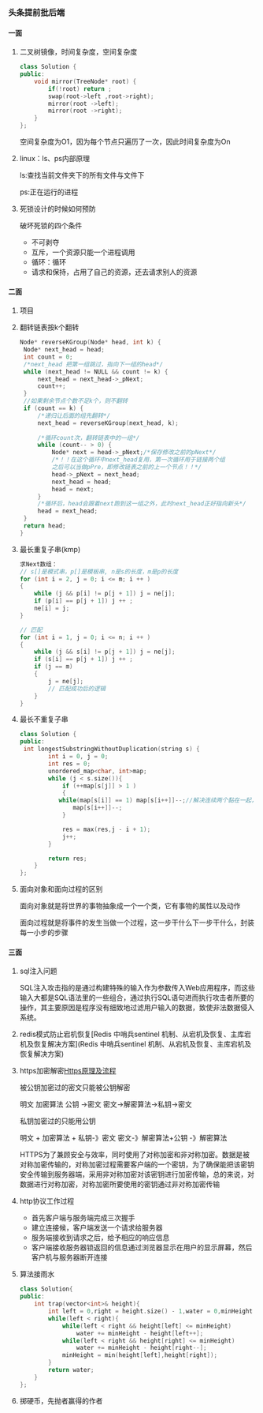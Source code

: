 ### 头条提前批后端

#### 一面

1. 二叉树镜像，时间复杂度，空间复杂度

   ~~~cpp
   class Solution {
   public:
       void mirror(TreeNode* root) {
           if(!root) return ;
           swap(root->left ,root->right);
           mirror(root ->left);
           mirror(root ->right);
       }
   };
   ~~~

   空间复杂度为O1，因为每个节点只遍历了一次，因此时间复杂度为On

2. linux：ls、ps内部原理

   ls:查找当前文件夹下的所有文件与文件下

   ps:正在运行的进程

3. 死锁设计的时候如何预防

   破坏死锁的四个条件

   - 不可剥夺
   - 互斥，一个资源只能一个进程调用
   - 循环：循环
   - 请求和保持，占用了自己的资源，还去请求别人的资源

#### 二面

1. 项目

2. 翻转链表按k个翻转

   ~~~cpp
   Node* reverseKGroup(Node* head, int k) {
   	Node* next_head = head;
   	int count = 0;
   	/*next_head 把第一组跳过，指向下一组的head*/
   	while (next_head != NULL && count != k) {
   		next_head = next_head->_pNext;
   		count++;
   	}
   	//如果剩余节点个数不足k个，则不翻转
   	if (count == k) {
   		/*递归让后面的组先翻转*/
   		next_head = reverseKGroup(next_head, k);
    
   		/*循环count次，翻转链表中的一组*/
   		while (count-- > 0) { 
   			Node* next = head->_pNext;/*保存修改之前的pNext*/
   			/*！！在这个循环中next_head复用，第一次循环用于链接两个组
   			之后可以当做pPre，即修改链表之前的上一个节点！！*/
   			head->_pNext = next_head;
   			next_head = head;
   			head = next;
   		}
   		/*循环后，head会跟着next跑到这一组之外，此时next_head正好指向新头*/
   		head = next_head;
   	}
   	return head;
   }
   
   ~~~

3. 最长重复子串(kmp)

   ~~~cpp
   求Next数组：
   // s[]是模式串，p[]是模板串, n是s的长度，m是p的长度
   for (int i = 2, j = 0; i <= m; i ++ )
   {
       while (j && p[i] != p[j + 1]) j = ne[j];
       if (p[i] == p[j + 1]) j ++ ;
       ne[i] = j;
   }
   
   // 匹配
   for (int i = 1, j = 0; i <= n; i ++ )
   {
       while (j && s[i] != p[j + 1]) j = ne[j];
       if (s[i] == p[j + 1]) j ++ ;
       if (j == m)
       {
           j = ne[j];
           // 匹配成功后的逻辑
       }
   }
   ~~~

4. 最长不重复子串

   ~~~cpp
   class Solution {
   public:
    int longestSubstringWithoutDuplication(string s) {
           int i = 0, j = 0;
           int res = 0;
           unordered_map<char, int>map;
           while (j < s.size()){           
               if (++map[s[j]] > 1 )
               {
              while(map[s[i]] == 1) map[s[i++]]--;//解决连续两个黏在一起，则需要重新开始
                  map[s[i++]]--;
               }
   
               res = max(res,j - i + 1);
               j++;
           }
   
           return res;
       }
   };
   ~~~

   

5. 面向对象和面向过程的区别

   面向对象就是将世界的事物抽象成一个一个类，它有事物的属性以及动作

   面向过程就是将事件的发生当做一个过程，这一步干什么下一步干什么，封装每一小步的步骤

#### 三面

1. sql注入问题

   SQL注入攻击指的是通过构建特殊的输入作为参数传入Web应用程序，而这些输入大都是SQL语法里的一些组合，通过执行SQL语句进而执行攻击者所要的操作，其主要原因是程序没有细致地过滤用户输入的数据，致使非法数据侵入系统。

2. redis模式防止宕机恢复[Redis 中哨兵sentinel 机制、从宕机及恢复、主库宕机及恢复解决方案](Redis 中哨兵sentinel 机制、从宕机及恢复、主库宕机及恢复解决方案)

3. https加密解密[Https原理及流程](https://www.jianshu.com/p/14cd2c9d2cd2)

   被公钥加密过的密文只能被公钥解密

   明文 加密算法 公钥   ->密文		密文->解密算法->私钥->密文

   私钥加密过的只能用公钥

   明文 + 加密算法 + 私钥-》密文    密文-》解密算法+公钥 -》解密算法

   HTTPS为了兼顾安全与效率，同时使用了对称加密和非对称加密。数据是被对称加密传输的，对称加密过程需要客户端的一个密钥，为了确保能把该密钥安全传输到服务器端，采用非对称加密对该密钥进行加密传输，总的来说，对数据进行对称加密，对称加密所要使用的密钥通过非对称加密传输

4. http协议工作过程

   - 首先客户端与服务端完成三次握手
   - 建立连接候，客户端发送一个请求给服务器
   - 服务端接收到请求之后，给予相应的响应信息
   - 客户端接收服务器锁返回的信息通过浏览器显示在用户的显示屏幕，然后客户机与服务器断开连接

   

5. 算法接雨水

   ~~~cpp
   class Solution{
   public:
       int trap(vector<int>& height){
           int left = 0,right = height.size() - 1,water = 0,minHeight = 0;
           while(left < right){
               while(left < right && height[left] <= minHeight)
                   water += minHeight - height[left++];
               while(left < right && height[right] <= minHeight)
                   water += minHeight - height[right--];
               minHeight = min(height[left],height[right]);
           }
           return water;
       }
   };
   ~~~

   

6. 掷硬币，先抛者赢得的作者
   